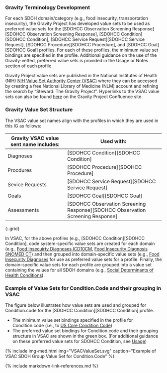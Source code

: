 ### Gravity Terminology Development
For each SDOH domain/category (e.g., food insecurity, transportation insecurity), the Gravity Project has developed value sets to be used as preferred value sets for the [SDOHCC Observation Screening Response][SDOHCC Observation Screening Response], [SDOHCC Condition][SDOHCC Condition], [SDOHCC Service Request][SDOHCC Service Request], [SDOHCC Procedure][SDOHCC Procedure], and [SDOHCC Goal][SDOHCC Goal] profiles. For each of these profiles, the minimum value set bindings are specified in the profile. Additional guidance on the use of the Gravity-vetted, preferred value sets is provided in the Usage or Notes section of each profile.

Gravity Project value sets are published in the National Institutes of Health (NIH) [NIH Value Set Authority Center (VSAC)](https://vsac.nlm.nih.gov/) where they can be accessed by creating a free National Library of Medicine (NLM) account and refining the search by “Steward: The Gravity Project”. Hyperlinks to the VSAC value sets can also be found [here](https://confluence.hl7.org/display/GRAV/Gravity+Terminology+Value+Sets) on the Gravity Project Confluence site.

### Gravity Value Set Structure
The VSAC value set names align with the profiles in which they are used in this IG as follows: 
  
| **Gravity VSAC value sent name includes:** | **Used with:**                                                                 |
| ------------------------------------------ | ------------------------------------------------------------------------------ |
| Diagnoses                                  | [SDOHCC Condition][SDOHCC Condition]                                           |
| Procdures                                  | [SDOHCC Procedure][SDOHCC Procedure]                                           |
| Sevice Requests                            | [SDOHCC Service Request][SDOHCC Service Request]                               |
| Goals                                      | [SDOHCC Goal][SDOHCC Goal]                                                     |
| Assessments                                | [SDOHCC Observation Screening Response][SDOHCC Observation Screening Response] |
{:.grid}


In VSAC, for the above profiles (e.g., [SDOHCC Condition][SDOHCC Condition], code system-specific value sets are created for each domain (e.g., [Food Insecuirty Diagnoses ICD10CM](https://vsac.nlm.nih.gov/valueset/2.16.840.1.113762.1.4.1247.3/expansion/Latest), [Food Insecurity Diagnosis SNOMED CT](https://vsac.nlm.nih.gov/valueset/2.16.840.1.113762.1.4.1247.1/expansion/Latest)) and then grouped into domain-specific value sets (e.g., [Food Insecurity Diagnoses](https://vsac.nlm.nih.gov/valueset/2.16.840.1.113762.1.4.1247.17/expansion/Latest) for use as preferred value sets for a profile. Finally, the domain-specific value sets for each profile are grouped into a value set containing the values for all SDOH domains (e.g., [Social Determinants of Health Conditions](https://vsac.nlm.nih.gov/valueset/2.16.840.1.113762.1.4.1196.788/expansion/Latest)).

### Example of Value Sets for Condition.Code and their grouping in VSAC
The figure below illustrates how value sets are used and grouped for Condition.code for the [SDOHCC Condition][SDOHCC Condition] profile.
* 	The minimum value set bindings specified in the profile for Condition.code (i.e., to [US Core Condition Code]({{site.data.fhir.ver.uscore}}/ValueSet-us-core-condition-code.html))
*   The preferred value set bindings for Condition.code and their grouping structure in VSAC are shown in the green box. (For additional guidance on these preferred value sets for SDOHCC Condition, see [Usage](StructureDefinition-SDOHCC-Condition.html#usage))

{% include img-med.html img="VSACValueSet.svg" caption="Example of VSAC SDOH Group Value Set for Condition.Code" %}


 {% include markdown-link-references.md %}